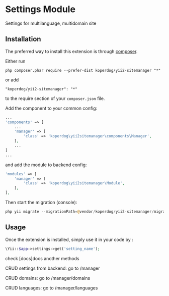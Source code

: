 Settings Module
===============
Settings for multilanguage, multidomain site

Installation
------------

The preferred way to install this extension is through [composer](http://getcomposer.org/download/).

Either run

```
php composer.phar require --prefer-dist koperdog/yii2-sitemanager "*"
```

or add

```
"koperdog/yii2-sitemanager": "*"
```

to the require section of your `composer.json` file.


Add the component to your common config:

```php
...
'components' => [
    ...
    'manager' => [
        'class' => 'koperdog\yii2sitemanager\components\Manager',
    ],
    ...
]
... 
```

and add the module to backend config:

```php
'modules' => [
    'manager' => [
        'class' => 'koperdog\yii2sitemanager\Module',
    ],
],
```

Then start the migration (console):
```php
php yii migrate --migrationPath=@vendor/koperdog/yii2-sitemanager/migrations
```
Usage
-----

Once the extension is installed, simply use it in your code by  :

```php
\Yii::$app->settings->get('setting_name');
```
check [docs]docs another methods

CRUD settings from backend:
go to /manager

CRUD domains:
go to /manager/domains

CRUD languages:
go to /manager/languages